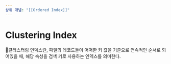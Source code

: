 ```yaml
---
상위 개념: "[[Ordered Index]]"
---
```

# Clustering Index
클러스터링 인덱스란, 파일의 레코드들이 어떠한 키 값을 기준으로 연속적인 순서로 되어있을 때, 해당 속성을 검색 키로 사용하는 인덱스를 의미한다.